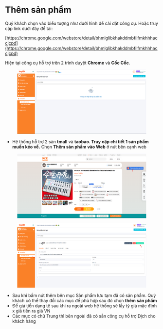 # Thêm sản phẩm

Quý khách chọn vào biểu tượng như dưới hình để cài đặt công cụ. Hoặc truy cập link dưới đây để tải:

[https://chrome.google.com/webstore/detail/bhmlglibkhakddmbfilfmkhhhaccjcpd](https://chrome.google.com/webstore/detail/bhmlglibkhakddmbfilfmkhhhaccjcpd)

Hiện tại công cụ hỗ trợ trên 2 trình duyệt **Chrome** và **Cốc Cốc**.&#x20;

<figure><img src="../../.gitbook/assets/image (1) (1).png" alt=""><figcaption></figcaption></figure>

* Hệ thống hỗ trợ 2 sàn **tmall** và **taobao. Truy cập chi tiết 1 sản phẩm muốn kéo về.** Chọn **Thêm sản phẩm vào Web** ở nút bên cạnh web

<figure><img src="../../.gitbook/assets/image (2) (1).png" alt=""><figcaption></figcaption></figure>

<figure><img src="../../.gitbook/assets/image (3) (1).png" alt=""><figcaption></figcaption></figure>

* Sau khi bấm nút thêm bên mục Sản phẩm lưu tạm đã có sản phẩm. Quý khách có thể thay đổi các mục để phù hợp sau đó chọn **thêm sản phẩm**
* Để giá tiền dạng tệ sau khi ra ngoài web hệ thống sẽ lấy tỷ giá mặc định x giá tiền ra giá VN
* Các mục có chữ Trung thì bên ngoài đã có sẵn công cụ hỗ trợ Dịch cho khách hàng
